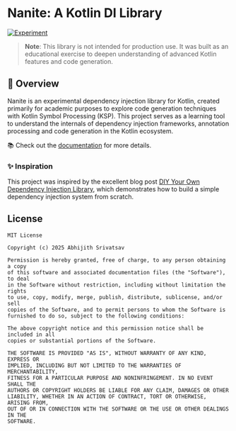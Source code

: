 # Nanite: A Kotlin DI Library

[![Experiment](https://img.shields.io/badge/Status-Experiment-8A2BE2.svg)](https://github.com/avatsav/di-why)

> **Note**: This library is not intended for production use. It was built as an educational exercise to deepen
> understanding of advanced Kotlin features and code generation.

## 📝 Overview

Nanite is an experimental dependency injection library for Kotlin, created primarily for academic purposes to explore
code generation techniques with Kotlin Symbol Processing (KSP). This project serves as a learning tool to understand the
internals of dependency injection frameworks, annotation processing and code generation in the Kotlin ecosystem.

📚 Check out the [documentation](https://avatsav.github.io/nanite) for more details.

### ✨ Inspiration

This project was inspired by the excellent blog
post [DIY Your Own Dependency Injection Library](https://blog.p-y.wtf/diy-your-own-dependency-injection-library), which
demonstrates how to build a simple dependency injection system from scratch.

## License

```text
MIT License

Copyright (c) 2025 Abhijith Srivatsav

Permission is hereby granted, free of charge, to any person obtaining a copy
of this software and associated documentation files (the "Software"), to deal
in the Software without restriction, including without limitation the rights
to use, copy, modify, merge, publish, distribute, sublicense, and/or sell
copies of the Software, and to permit persons to whom the Software is
furnished to do so, subject to the following conditions:

The above copyright notice and this permission notice shall be included in all
copies or substantial portions of the Software.

THE SOFTWARE IS PROVIDED "AS IS", WITHOUT WARRANTY OF ANY KIND, EXPRESS OR
IMPLIED, INCLUDING BUT NOT LIMITED TO THE WARRANTIES OF MERCHANTABILITY,
FITNESS FOR A PARTICULAR PURPOSE AND NONINFRINGEMENT. IN NO EVENT SHALL THE
AUTHORS OR COPYRIGHT HOLDERS BE LIABLE FOR ANY CLAIM, DAMAGES OR OTHER
LIABILITY, WHETHER IN AN ACTION OF CONTRACT, TORT OR OTHERWISE, ARISING FROM,
OUT OF OR IN CONNECTION WITH THE SOFTWARE OR THE USE OR OTHER DEALINGS IN THE
SOFTWARE.
```